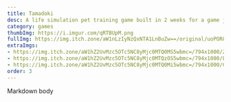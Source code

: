 ```yaml
---
title: Tamadoki
desc: A life simulation pet training game built in 2 weeks for a game jam, made with a team of 4 people. I was in charge of game design, UI/UX, art direction, and writing.
category: games
thumbImg: https://i.imgur.com/qRTBUpM.png
fullImg: https://img.itch.zone/aW1nLzIyNzQxNTA1LnBuZw==/original/uoPOR8.png
extraImgs:
- https://img.itch.zone/aW1hZ2UvMzc5OTc5NC8yMjc0MTQ0MS5wbmc=/794x1000/ZllXds.png
- https://img.itch.zone/aW1hZ2UvMzc5OTc5NC8yMjc0MTQzOS5wbmc=/794x1000/LZR24V.png
- https://img.itch.zone/aW1hZ2UvMzc5OTc5NC8yMjc0MTQ0Mi5wbmc=/794x1000/CVaD%2F8.png
order: 3
---
```

Markdown body